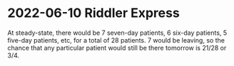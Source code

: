 2022-06-10 Riddler Express
==========================
At steady-state, there would be 7 seven-day patients, 6 six-day patients,
5 five-day patients, etc, for a total of 28 patients.  7 would be leaving,
so the chance that any particular patient would still be there tomorrow
is 21/28 or 3/4.

